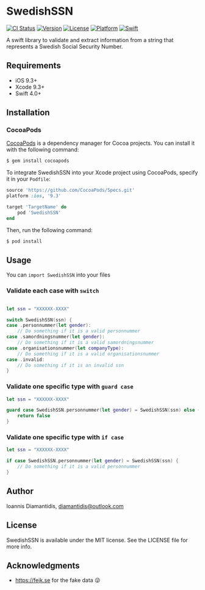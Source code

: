 # SwedishSSN

[![CI Status](https://img.shields.io/travis/diamantidis/SwedishSSN.svg?style=flat)](https://travis-ci.org/diamantidis/SwedishSSN)
[![Version](https://img.shields.io/cocoapods/v/SwedishSSN.svg?style=flat)](https://cocoapods.org/pods/SwedishSSN)
[![License](https://img.shields.io/cocoapods/l/SwedishSSN.svg?style=flat)](https://cocoapods.org/pods/SwedishSSN)
[![Platform](https://img.shields.io/cocoapods/p/SwedishSSN.svg?style=flat)](https://cocoapods.org/pods/SwedishSSN)
[![Swift](https://img.shields.io/badge/Swift-4.0-blue.svg)](https://swift.org)

A swift library to validate and extract information from a string that represents a Swedish Social Security Number.

## Requirements
- iOS 9.3+
- Xcode 9.3+
- Swift 4.0+

## Installation

### CocoaPods

[CocoaPods](http://cocoapods.org) is a dependency manager for Cocoa projects. You can install it with the following command:

```bash
$ gem install cocoapods
```

To integrate SwedishSSN into your Xcode project using CocoaPods, specify it in your `Podfile`:

```ruby
source 'https://github.com/CocoaPods/Specs.git'
platform :ios, '9.3'

target 'TargetName' do
    pod 'SwedishSSN'
end
```

Then, run the following command:

```bash
$ pod install
```

## Usage 

You can ``import SwedishSSN`` into your files

### Validate each case with `switch`

```swift

let ssn = "XXXXXX-XXXX"

switch SwedishSSN(ssn) {
case .personnummer(let gender):
    // Do something if it is a valid personnummer
case .samordningsnummer(let gender):
    // Do something if it is a valid samordningsnummer
case .organisationsnummer(let companyType):
    // Do something if it is a valid organisationsnummer
case .invalid:
    // Do something if it is an invalid ssn
}
```

### Validate one specific type with `guard case`

```swift
let ssn = "XXXXXX-XXXX"

guard case SwedishSSN.personnummer(let gender) = SwedishSSN(ssn) else {
    return false
}
```

### Validate one specific type with `if case`

```swift
let ssn = "XXXXXX-XXXX"

if case SwedishSSN.personnummer(let gender) = SwedishSSN(ssn) {
    // Do something if it is a valid personnummer
}
```

## Author

Ioannis Diamantidis, diamantidis@outlook.com

## License

SwedishSSN is available under the MIT license. See the LICENSE file for more info.

## Acknowledgments

* https://fejk.se for the fake data :stuck_out_tongue_winking_eye:

